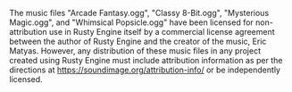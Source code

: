 The music files "Arcade Fantasy.ogg", "Classy 8-Bit.ogg", "Mysterious Magic.ogg", and "Whimsical Popsicle.ogg" have been licensed for non-attribution use in Rusty Engine itself by a commercial license agreement between the author of Rusty Engine and the creator of the music, Eric Matyas. However, any distribution of these music files in any project created using Rusty Engine must include attribution information as per the directions at https://soundimage.org/attribution-info/ or be independently licensed.
